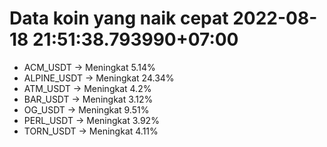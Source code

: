 # Data koin yang naik cepat 2022-08-18 21:51:38.793990+07:00

* ACM_USDT -> Meningkat 5.14%
* ALPINE_USDT -> Meningkat 24.34%
* ATM_USDT -> Meningkat 4.2%
* BAR_USDT -> Meningkat 3.12%
* OG_USDT -> Meningkat 9.51%
* PERL_USDT -> Meningkat 3.92%
* TORN_USDT -> Meningkat 4.11%

